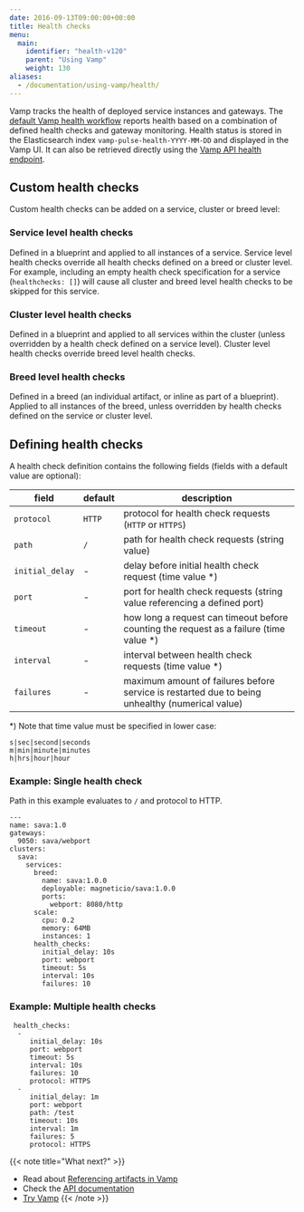 ```yaml
---
date: 2016-09-13T09:00:00+00:00
title: Health checks
menu:
  main:
    identifier: "health-v120"
    parent: "Using Vamp"
    weight: 130
aliases:
  - /documentation/using-vamp/health/
---
```


Vamp tracks the health of deployed service instances and gateways. The [default Vamp health workflow](/documentation/using-vamp/v1.0.0/workflows/) reports health based on a combination of defined health checks and gateway monitoring. Health status is stored in the Elasticsearch index `vamp-pulse-health-YYYY-MM-DD` and displayed in the Vamp UI. It can also be retrieved directly using the [Vamp API health endpoint](/documentation/api/api-health/).

## Custom health checks

Custom health checks can be added on a service, cluster or breed level:

### Service level health checks

Defined in a blueprint and applied to all instances of a service. Service level health checks override all health checks defined on a breed or cluster level. For example, including an empty health check specification for a service (`healthchecks: []`) will cause all cluster and breed level health checks to be skipped for this service.

### Cluster level health checks

Defined in a blueprint and applied to all services within the cluster (unless overridden by a health check defined on a service level). Cluster level health checks override breed level health checks.

### Breed level health checks

Defined in a breed (an individual artifact, or inline as part of a blueprint). Applied to all instances of the breed, unless overridden by health checks defined on the service or cluster level.

## Defining health checks

A health check definition contains the following fields (fields with a default value are optional):

| field           | default | description                                                                                     |
| --------------- | ------- | ----------------------------------------------------------------------------------------------- |
| `protocol`      | `HTTP`  | protocol for health check requests (`HTTP` or `HTTPS`)                                          |
| `path`          | `/`     | path for health check requests (string value)                                                   |
| `initial_delay` | -       | delay before initial health check request (time value \*)                                       |
| `port`          | -       | port for health check requests (string value referencing a defined port)                        |
| `timeout`       | -       | how long a request can timeout before counting the request as a failure (time value \*)         |
| `interval`      | -       | interval between health check requests (time value \*)                                          |
| `failures`      | -       | maximum amount of failures before service is restarted due to being unhealthy (numerical value) |

\*) Note that time value must be specified in lower case:

```
s|sec|second|seconds
m|min|minute|minutes
h|hrs|hour|hour
```

### Example: Single health check

Path in this example evaluates to `/` and protocol to HTTP.

```
---
name: sava:1.0
gateways:
  9050: sava/webport
clusters:
  sava:
    services:
      breed:
        name: sava:1.0.0
        deployable: magneticio/sava:1.0.0
        ports:
          webport: 8080/http
      scale:
        cpu: 0.2
        memory: 64MB
        instances: 1
      health_checks:
        initial_delay: 10s
        port: webport
        timeout: 5s
        interval: 10s
        failures: 10
```

### Example: Multiple health checks

```
 health_checks:
  -
     initial_delay: 10s
     port: webport
     timeout: 5s
     interval: 10s
     failures: 10
     protocol: HTTPS
  -
     initial_delay: 1m
     port: webport
     path: /test
     timeout: 10s
     interval: 1m
     failures: 5
     protocol: HTTPS
```

{{< note title="What next?" >}}

- Read about [Referencing artifacts in Vamp](/documentation/using-vamp/v1.0.0/references/)
- Check the [API documentation](/documentation/api/api-reference)
- [Try Vamp](/documentation/installation/hello-world)
  {{< /note >}}
